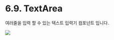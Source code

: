 # 6.9. TextArea

여러줄을 입력 할 수 있는 텍스트 입력기 컴포넌트 입니다.

![](https://github.com/asoosoft/spidergen-guidebook/tree/eeac9656bff5b368e79bf9dad544cae218642e17/assets/textarea-comp-00.png)

